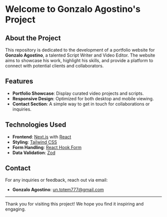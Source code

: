 # Welcome to Gonzalo Agostino's Project

## About the Project

This repository is dedicated to the development of a portfolio website for **Gonzalo Agostino**, a talented Script Writer and Video Editor. The website aims to showcase his work, highlight his skills, and provide a platform to connect with potential clients and collaborators.

## Features

- **Portfolio Showcase**: Display curated video projects and scripts.
- **Responsive Design**: Optimized for both desktop and mobile viewing.
- **Contact Section**: A simple way to get in touch for collaborations or inquiries.

## Technologies Used

- **Frontend**: [Next.js](https://nextjs.org/) with [React](https://reactjs.org/)
- **Styling**: [Tailwind CSS](https://tailwindcss.com/)
- **Form Handling**: [React Hook Form](https://react-hook-form.com/)
- **Data Validation**: [Zod](https://zod.dev/)

## Contact

For any inquiries or feedback, reach out via email:

- **Gonzalo Agostino**: [un.totem777@gmail.com](mailto:un.totem777@gmail.com)

---

Thank you for visiting this project! We hope you find it inspiring and engaging.
